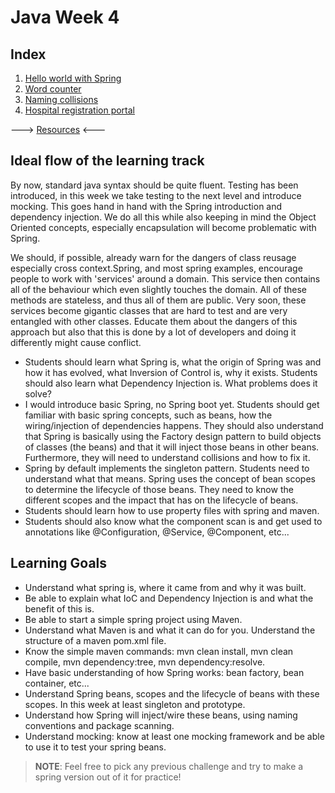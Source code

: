 # Java Week 4

## Index

1. [Hello world with Spring](challenges/challenge_1.md)
2. [Word counter](./challenges/challenge_2.md)
3. [Naming collisions](./challenges/challenge_3.md)
4. [Hospital registration portal](./challenges/challenge_4.md)

---> [Resources](./resources.md) <---

## Ideal flow of the learning track

By now, standard java syntax should be quite fluent. Testing has been introduced, in this week we take testing to the next level and introduce mocking. This goes hand in hand with the Spring introduction and dependency injection. We do all this while also keeping in mind the Object Oriented concepts, especially encapsulation will become problematic with Spring. 

We should, if possible, already warn for the dangers of class reusage especially cross context.Spring, and most spring examples, encourage people to work with 'services' around a domain. This service then contains all of the behaviour which even slightly touches the domain. All of these methods are stateless, and thus all of them are public. Very soon, these services become gigantic classes that are hard to test and are very entangled with other classes. Educate them about the dangers of this approach but also that this is done by a lot of developers and doing it differently might cause conflict.

- Students should learn what Spring is, what the origin of Spring was and how it has evolved, what Inversion of Control is, why it exists. Students should also learn what Dependency Injection is. What problems does it solve?
- I would introduce basic Spring, no Spring boot yet. Students should get familiar with basic spring concepts, such as beans, how the wiring/injection of dependencies happens. They should also understand that Spring is basically using the Factory design pattern to build objects of classes (the beans) and that it will inject those beans in other beans. Furthermore, they will need to understand collisions and how to fix it. 
- Spring by default implements the singleton pattern. Students need to understand what that means. Spring uses the concept of bean scopes to determine the lifecycle of those beans. They need to know the different scopes and the impact that has on the lifecycle of beans.
- Students should learn how to use property files with spring and maven.
- Students should also know what the component scan is and get used to annotations like @Configuration, @Service, @Component, etc... 

## Learning Goals

- Understand what spring is, where it came from and why it was built.
- Be able to explain what IoC and Dependency Injection is and what the benefit of this is.
- Be able to start a simple spring project using Maven.
- Understand what Maven is and what it can do for you. Understand the structure of a maven pom.xml file.
- Know the simple maven commands: mvn clean install, mvn clean compile, mvn dependency:tree, mvn dependency:resolve.
- Have basic understanding of how Spring works: bean factory, bean container, etc...
- Understand Spring beans, scopes and the lifecycle of beans with these scopes. In this week at least singleton and prototype.
- Understand how Spring will inject/wire these beans, using naming conventions and package scanning.
- Understand mocking: know at least one mocking framework and be able to use it to test your spring beans.

> **NOTE**: Feel free to pick any previous challenge and try to make a spring version out of it for practice!